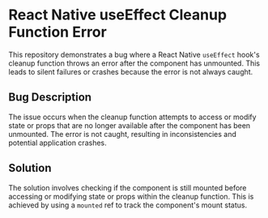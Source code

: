 # React Native useEffect Cleanup Function Error

This repository demonstrates a bug where a React Native `useEffect` hook's cleanup function throws an error after the component has unmounted. This leads to silent failures or crashes because the error is not always caught.

## Bug Description
The issue occurs when the cleanup function attempts to access or modify state or props that are no longer available after the component has been unmounted.  The error is not caught, resulting in inconsistencies and potential application crashes.

## Solution
The solution involves checking if the component is still mounted before accessing or modifying state or props within the cleanup function. This is achieved by using a `mounted` ref to track the component's mount status.